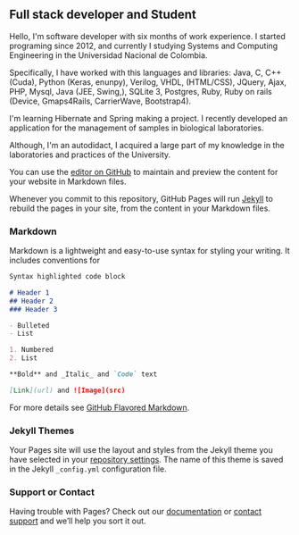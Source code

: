 ## Full stack developer and Student

Hello, I'm software developer with six months of work experience. I started programing since 2012, and currently I studying Systems and Computing Engineering in the Universidad Nacional de Colombia.

Specifically, I have worked with this languages and libraries: Java, C, C++ (Cuda), Python (Keras, enunpy), Verilog, VHDL, (HTML/CSS), JQuery, Ajax, PHP, Mysql, Java (JEE, Swing,), SQLite 3, Postgres, Ruby, Ruby on rails (Device, Gmaps4Rails, CarrierWave, Bootstrap4).

I'm learning Hibernate and Spring making a project. I recently developed an application for the management of samples in biological laboratories.

Although, I'm an autodidact, I acquired a large part of my knowledge in the laboratories and practices of the University.

You can use the [editor on GitHub](https://github.com/caralopezromUN/caralopezromUN.github.io/edit/master/index.md) to maintain and preview the content for your website in Markdown files.

Whenever you commit to this repository, GitHub Pages will run [Jekyll](https://jekyllrb.com/) to rebuild the pages in your site, from the content in your Markdown files.

### Markdown

Markdown is a lightweight and easy-to-use syntax for styling your writing. It includes conventions for

```markdown
Syntax highlighted code block

# Header 1
## Header 2
### Header 3

- Bulleted
- List

1. Numbered
2. List

**Bold** and _Italic_ and `Code` text

[Link](url) and ![Image](src)
```

For more details see [GitHub Flavored Markdown](https://guides.github.com/features/mastering-markdown/).

### Jekyll Themes

Your Pages site will use the layout and styles from the Jekyll theme you have selected in your [repository settings](https://github.com/caralopezromUN/caralopezromUN.github.io/settings). The name of this theme is saved in the Jekyll `_config.yml` configuration file.

### Support or Contact

Having trouble with Pages? Check out our [documentation](https://help.github.com/categories/github-pages-basics/) or [contact support](https://github.com/contact) and we’ll help you sort it out.
